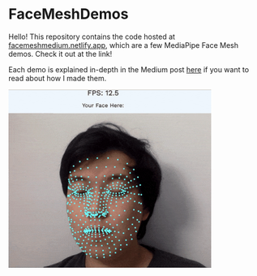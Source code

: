 # FaceMeshDemos

Hello! This repository contains the code hosted at [facemeshmedium.netlify.app](https://facemeshmedium.netlify.app/), which are a few MediaPipe Face Mesh demos. Check it out at the link!

Each demo is explained in-depth in the Medium post [here](https://kongmunist.medium.com/face-tracking-with-javascript-on-any-device-with-a-browser-mobile-or-desktop-48aa561fd9d5?) if you want to read about how I made them.

![GIF of facial landmark tracking](facemeshhero.gif)
